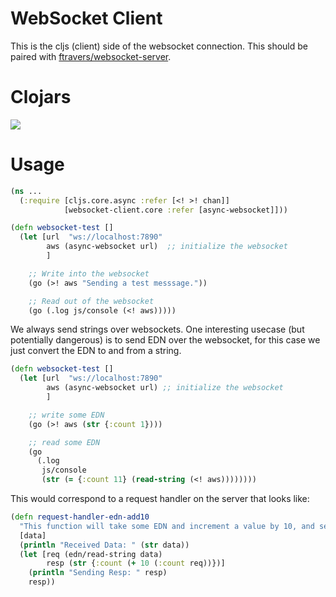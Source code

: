 # WebSocket Client

This is the cljs (client) side of the websocket connection.  This
should be paired with [ftravers/websocket-server](https://github.com/ftravers/websocket-server).

# Clojars

![](https://clojars.org/fentontravers/websocket-client/latest-version.svg)

# Usage

```clojure
(ns ...
  (:require [cljs.core.async :refer [<! >! chan]]
            [websocket-client.core :refer [async-websocket]]))

(defn websocket-test []
  (let [url  "ws://localhost:7890"
        aws (async-websocket url)  ;; initialize the websocket
        ]

    ;; Write into the websocket
    (go (>! aws "Sending a test messsage."))

    ;; Read out of the websocket
    (go (.log js/console (<! aws)))))
```

We always send strings over websockets.  One interesting usecase (but
potentially dangerous) is to send EDN over the websocket, for this
case we just convert the EDN to and from a string.  

```clojure
(defn websocket-test []
  (let [url  "ws://localhost:7890"
        aws (async-websocket url) ;; initialize the websocket
        ]

    ;; write some EDN
    (go (>! aws (str {:count 1})))

    ;; read some EDN
    (go
      (.log
       js/console
       (str (= {:count 11} (read-string (<! aws))))))))
```

This would correspond to a request handler on the server that looks
like:

```clojure
(defn request-handler-edn-add10
  "This function will take some EDN and increment a value by 10, and send it back."
  [data]
  (println "Received Data: " (str data))
  (let [req (edn/read-string data)
        resp (str {:count (+ 10 (:count req))})]
    (println "Sending Resp: " resp)
    resp))
```
